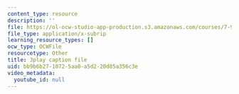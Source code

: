 ```yaml
---
content_type: resource
description: ''
file: https://ol-ocw-studio-app-production.s3.amazonaws.com/courses/7-91j-foundations-of-computational-and-systems-biology-spring-2014/bb9b6b2710725aa0a5d220d85a356c3e_iKLvCuFD1MA.vtt
file_type: application/x-subrip
learning_resource_types: []
ocw_type: OCWFile
resourcetype: Other
title: 3play caption file
uid: bb9b6b27-1072-5aa0-a5d2-20d85a356c3e
video_metadata:
  youtube_id: null
---
```

